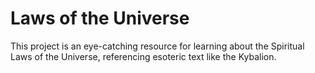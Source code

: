# Laws of the Universe

This project is an eye-catching resource for learning about the Spiritual Laws of the Universe, referencing esoteric text like the Kybalion.
